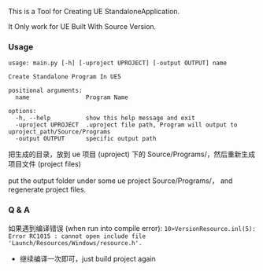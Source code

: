 This is a Tool for Creating UE StandaloneApplication.

It Only work for UE Built With Source Version.

### Usage

```shell
usage: main.py [-h] [-uproject UPROJECT] [-output OUTPUT] name

Create Standalone Program In UE5

positional arguments:
  name                Program Name

options:
  -h, --help          show this help message and exit
  -uproject UPROJECT  .uproject file path, Program will output to uproject_path/Source/Programs
  -output OUTPUT      specific output path
```

把生成的目录，放到 ue 项目 (uproject) 下的 Source/Programs/，然后重新生成项目文件 (project files)

put the output folder under some ue project Source/Programs/， and regenerate project files.

### Q & A

如果遇到编译错误 (when run into compile error): `10>VersionResource.inl(5): Error RC1015 : cannot open include file 'Launch/Resources/Windows/resource.h'.`

* 继续编译一次即可，just build project again
